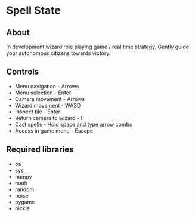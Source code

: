 # Spell State
## About
In development wizard role playing game / real time strategy. Gently guide your autonomous citizens towards victory.

## Controls
- Menu navigation - Arrows
- Menu selection - Enter
- Camera movement - Arrows
- Wizard movement - WASD
- Inspect tile - Enter
- Return camera to wizard - F
- Cast spells - Hold space and type arrow combo
- Access in game menu - Escape

## Required libraries
- os
- sys
- numpy
- math
- random
- noise
- pygame
- pickle